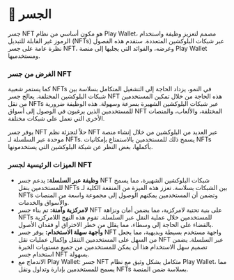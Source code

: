 # 🌉 الجسر

جسر NFT هو مكون أساسي من نظام Play Wallet، مصمم لتعزيز وظيفة واستخدام الرموز غير القابلة للتبديل (NFTs) عبر شبكات البلوكشين المتعددة. ستقدم هذه الفصول نظرة عامة على جسر NFT، وغرضه، والفوائد التي يجلبها إلى منصة Play Wallet ومستخدميها.

### الغرض من جسر NFT

كما يستمر شعبية NFTs في النمو، يزداد الحاجة إلى التشغيل المتكامل بسلاسة بين شبكات البلوكشين المختلفة. يعالج جسر NFT هذه الحاجة من خلال تمكين المستخدمين من نقل NFTs عبر شبكات البلوكشين الشهيرة بسرعة وسهولة. هذه الوظيفة ضرورية للمستخدمين الذين يرغبون في الوصول إلى أسواق NFT المختلفة، والألعاب، والمنصات الأخرى التي تعمل على شبكات مختلفة.

يوفر جسر NFT حلاً لتجزئة نظم NFT عبر العديد من البلوكشين من خلال إنشاء منصة موحدة عبر السلسلة لـ NFTs. يسمح ذلك للمستخدمين بالاستمتاع بإمكانيات NFTs بأكملها، بغض النظر عن شبكة البلوكشين التي يستخدمونها.

### الميزات الرئيسية لجسر NFT

* **وظيفة عبر السلسلة:** يدعم جسر NFT شبكات البلوكشين الشهيرة، مما يسمح للمستخدمين بنقل NFTs بين الشبكات بسلاسة. تعزز هذه الميزة من المنفعة الكلية لـ NFTs وتضمن أن المستخدمين يمكنهم الوصول إلى مجموعة واسعة من المنصات والأسواق والخدمات.
* **لامركزية وآمنة:** تم بناء جسر NFT على بنية تحتية لامركزية، مما يضمن أمان ونزاهة NFTs للمستخدمين خلال عملية النقل عبر السلسلة. تقوم هذه النهج اللامركزية بالقضاء على الحاجة إلى وسطاء، مما يقلل من خطر الاختراق أو فقدان الأصول.
* **واجهة سهلة الاستخدام:** يوفر جسر NFT واجهة مستخدم بسيطة وبديهية، مما يجعل من السهل على المستخدمين التنقل وإكمال عمليات نقل NFT عبر السلسلة. يضمن تصميم سهل الاستخدام هذا أن يمكن للمستخدمين من جميع مستويات الخبرة استخدام جسر NFT بسهولة.
* الاندماج مع Play Wallet: جسر NFT متكامل بشكل وثيق مع نظام Play Wallet، مما يسمح للمستخدمين بإدارة وتداول ونقل NFTs بسلاسة ضمن المنصة.

